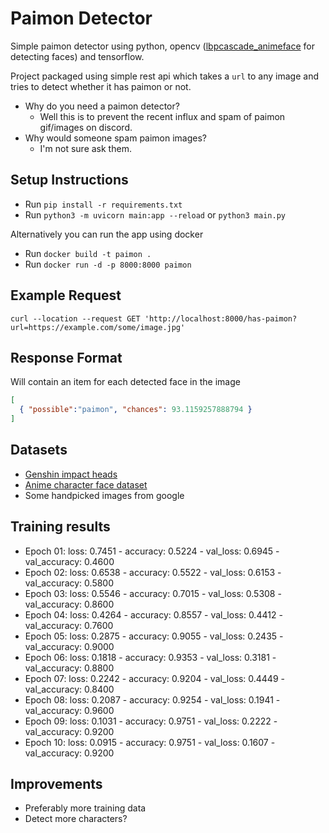 # Paimon Detector

Simple paimon detector using python, opencv ([lbpcascade_animeface](https://github.com/nagadomi/lbpcascade_animeface) for detecting faces) and tensorflow.

Project packaged using simple rest api which takes a `url` to any image and tries to detect whether it has paimon or not.

- Why do you need a paimon detector?
  - Well this is to prevent the recent influx and spam of paimon gif/images on discord.
- Why would someone spam paimon images?
  - I'm not sure ask them.

## Setup Instructions

- Run `pip install -r requirements.txt`
- Run `python3 -m uvicorn main:app --reload` or `python3 main.py`

Alternatively you can run the app using docker

- Run `docker build -t paimon .`
- Run `docker run -d -p 8000:8000 paimon`

## Example Request

```curl
curl --location --request GET 'http://localhost:8000/has-paimon?url=https://example.com/some/image.jpg'
```

## Response Format

Will contain an item for each detected face in the image

```json
[
  { "possible":"paimon", "chances": 93.1159257888794 }
]
```

## Datasets

- [Genshin impact heads](https://www.kaggle.com/datasets/honchokomodo/genshin-impact-heads)
- [Anime character face dataset](https://www.kaggle.com/datasets/thedevastator/anime-face-dataset-by-character-name)
- Some handpicked images from google

## Training results

- Epoch 01: loss: 0.7451 - accuracy: 0.5224 - val_loss: 0.6945 - val_accuracy: 0.4600
- Epoch 02: loss: 0.6538 - accuracy: 0.5522 - val_loss: 0.6153 - val_accuracy: 0.5800
- Epoch 03: loss: 0.5546 - accuracy: 0.7015 - val_loss: 0.5308 - val_accuracy: 0.8600
- Epoch 04: loss: 0.4264 - accuracy: 0.8557 - val_loss: 0.4412 - val_accuracy: 0.7600
- Epoch 05: loss: 0.2875 - accuracy: 0.9055 - val_loss: 0.2435 - val_accuracy: 0.9000
- Epoch 06: loss: 0.1818 - accuracy: 0.9353 - val_loss: 0.3181 - val_accuracy: 0.8800
- Epoch 07: loss: 0.2242 - accuracy: 0.9204 - val_loss: 0.4449 - val_accuracy: 0.8400
- Epoch 08: loss: 0.2087 - accuracy: 0.9254 - val_loss: 0.1941 - val_accuracy: 0.9600
- Epoch 09: loss: 0.1031 - accuracy: 0.9751 - val_loss: 0.2222 - val_accuracy: 0.9200
- Epoch 10: loss: 0.0915 - accuracy: 0.9751 - val_loss: 0.1607 - val_accuracy: 0.9200

## Improvements

- Preferably more training data
- Detect more characters?
